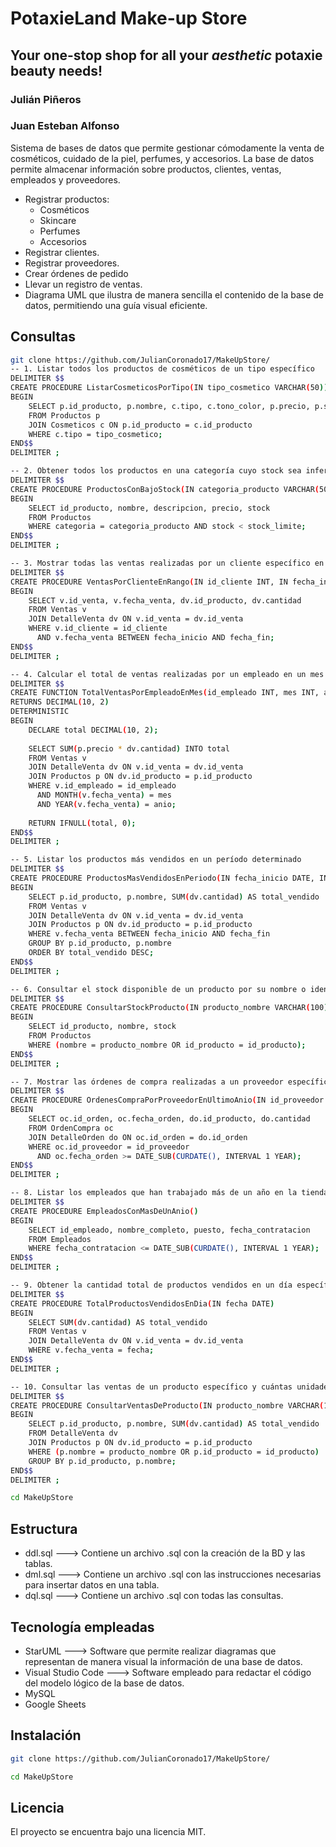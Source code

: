 # PotaxieLand Make-up Store

## Your one-stop shop for all your *aesthetic* potaxie beauty needs! 

### Julián Piñeros
### Juan Esteban Alfonso

Sistema de bases de datos que permite gestionar cómodamente la venta de cosméticos, cuidado de la piel, perfumes, y accesorios. La base de datos permite almacenar información sobre productos, clientes, ventas, empleados y proveedores.

- Registrar productos:
  - Cosméticos
  - Skincare
  - Perfumes
  - Accesorios
- Registrar clientes.
- Registrar proveedores.
- Crear órdenes de pedido
- Llevar un registro de ventas.
- Diagrama UML que ilustra de manera sencilla el contenido de la base de datos, permitiendo una guía visual eficiente.

## Consultas 

```bash
git clone https://github.com/JulianCoronado17/MakeUpStore/
-- 1. Listar todos los productos de cosméticos de un tipo específico
DELIMITER $$
CREATE PROCEDURE ListarCosmeticosPorTipo(IN tipo_cosmetico VARCHAR(50))
BEGIN
    SELECT p.id_producto, p.nombre, c.tipo, c.tono_color, p.precio, p.stock
    FROM Productos p
    JOIN Cosmeticos c ON p.id_producto = c.id_producto
    WHERE c.tipo = tipo_cosmetico;
END$$
DELIMITER ;

-- 2. Obtener todos los productos en una categoría cuyo stock sea inferior a un valor dado
DELIMITER $$
CREATE PROCEDURE ProductosConBajoStock(IN categoria_producto VARCHAR(50), IN stock_limite INT)
BEGIN
    SELECT id_producto, nombre, descripcion, precio, stock
    FROM Productos
    WHERE categoria = categoria_producto AND stock < stock_limite;
END$$
DELIMITER ;

-- 3. Mostrar todas las ventas realizadas por un cliente específico en un rango de fechas
DELIMITER $$
CREATE PROCEDURE VentasPorClienteEnRango(IN id_cliente INT, IN fecha_inicio DATE, IN fecha_fin DATE)
BEGIN
    SELECT v.id_venta, v.fecha_venta, dv.id_producto, dv.cantidad
    FROM Ventas v
    JOIN DetalleVenta dv ON v.id_venta = dv.id_venta
    WHERE v.id_cliente = id_cliente
      AND v.fecha_venta BETWEEN fecha_inicio AND fecha_fin;
END$$
DELIMITER ;

-- 4. Calcular el total de ventas realizadas por un empleado en un mes dado
DELIMITER $$
CREATE FUNCTION TotalVentasPorEmpleadoEnMes(id_empleado INT, mes INT, anio INT)
RETURNS DECIMAL(10, 2)
DETERMINISTIC
BEGIN
    DECLARE total DECIMAL(10, 2);
    
    SELECT SUM(p.precio * dv.cantidad) INTO total
    FROM Ventas v
    JOIN DetalleVenta dv ON v.id_venta = dv.id_venta
    JOIN Productos p ON dv.id_producto = p.id_producto
    WHERE v.id_empleado = id_empleado
      AND MONTH(v.fecha_venta) = mes
      AND YEAR(v.fecha_venta) = anio;
    
    RETURN IFNULL(total, 0);
END$$
DELIMITER ;

-- 5. Listar los productos más vendidos en un período determinado
DELIMITER $$
CREATE PROCEDURE ProductosMasVendidosEnPeriodo(IN fecha_inicio DATE, IN fecha_fin DATE)
BEGIN
    SELECT p.id_producto, p.nombre, SUM(dv.cantidad) AS total_vendido
    FROM Ventas v
    JOIN DetalleVenta dv ON v.id_venta = dv.id_venta
    JOIN Productos p ON dv.id_producto = p.id_producto
    WHERE v.fecha_venta BETWEEN fecha_inicio AND fecha_fin
    GROUP BY p.id_producto, p.nombre
    ORDER BY total_vendido DESC;
END$$
DELIMITER ;

-- 6. Consultar el stock disponible de un producto por su nombre o identificador
DELIMITER $$
CREATE PROCEDURE ConsultarStockProducto(IN producto_nombre VARCHAR(100), IN id_producto INT)
BEGIN
    SELECT id_producto, nombre, stock
    FROM Productos
    WHERE (nombre = producto_nombre OR id_producto = id_producto);
END$$
DELIMITER ;

-- 7. Mostrar las órdenes de compra realizadas a un proveedor específico en el último año
DELIMITER $$
CREATE PROCEDURE OrdenesCompraPorProveedorEnUltimoAnio(IN id_proveedor INT)
BEGIN
    SELECT oc.id_orden, oc.fecha_orden, do.id_producto, do.cantidad
    FROM OrdenCompra oc
    JOIN DetalleOrden do ON oc.id_orden = do.id_orden
    WHERE oc.id_proveedor = id_proveedor
      AND oc.fecha_orden >= DATE_SUB(CURDATE(), INTERVAL 1 YEAR);
END$$
DELIMITER ;

-- 8. Listar los empleados que han trabajado más de un año en la tienda
DELIMITER $$
CREATE PROCEDURE EmpleadosConMasDeUnAnio()
BEGIN
    SELECT id_empleado, nombre_completo, puesto, fecha_contratacion
    FROM Empleados
    WHERE fecha_contratacion <= DATE_SUB(CURDATE(), INTERVAL 1 YEAR);
END$$
DELIMITER ;

-- 9. Obtener la cantidad total de productos vendidos en un día específico
DELIMITER $$
CREATE PROCEDURE TotalProductosVendidosEnDia(IN fecha DATE)
BEGIN
    SELECT SUM(dv.cantidad) AS total_vendido
    FROM Ventas v
    JOIN DetalleVenta dv ON v.id_venta = dv.id_venta
    WHERE v.fecha_venta = fecha;
END$$
DELIMITER ;

-- 10. Consultar las ventas de un producto específico y cuántas unidades se vendieron
DELIMITER $$
CREATE PROCEDURE ConsultarVentasDeProducto(IN producto_nombre VARCHAR(100), IN id_producto INT)
BEGIN
    SELECT p.id_producto, p.nombre, SUM(dv.cantidad) AS total_vendido
    FROM DetalleVenta dv
    JOIN Productos p ON dv.id_producto = p.id_producto
    WHERE (p.nombre = producto_nombre OR p.id_producto = id_producto)
    GROUP BY p.id_producto, p.nombre;
END$$
DELIMITER ;

cd MakeUpStore
```

##  Estructura

- ddl.sql ---> Contiene un archivo .sql con la creación de la BD y las tablas.
- dml.sql ---> Contiene un archivo .sql con las instrucciones necesarias para insertar datos en una tabla.
- dql.sql ---> Contiene un archivo .sql con todas las consultas.

##  Tecnología empleadas

- StarUML ---> Software que permite realizar diagramas que representan de manera visual la información de una base de datos.
- Visual Studio Code ---> Software empleado para redactar el código del modelo lógico de la base de datos.
- MySQL
- Google Sheets

##  Instalación

```bash
git clone https://github.com/JulianCoronado17/MakeUpStore/

cd MakeUpStore
```

## Licencia

El proyecto se encuentra bajo una licencia MIT.
